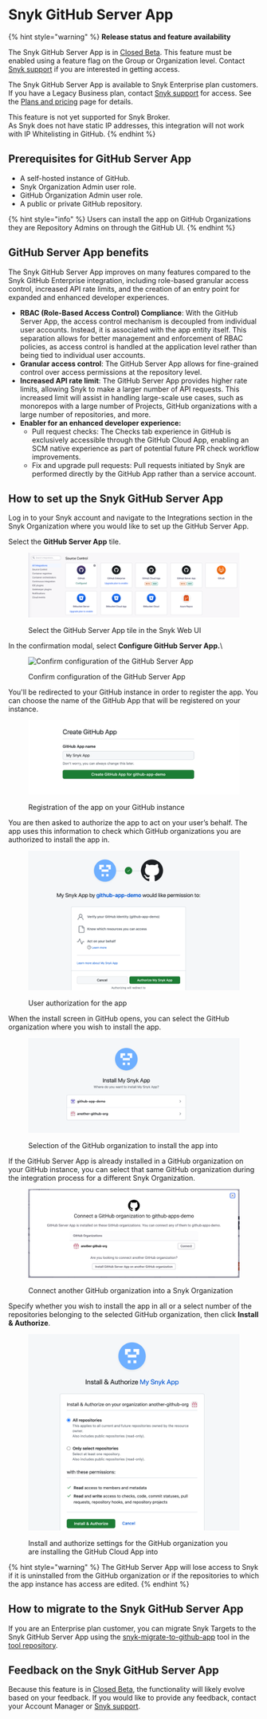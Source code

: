 # Snyk GitHub Server App

{% hint style="warning" %}
**Release status and feature availability**

The Snyk GitHub Server App is in [Closed Beta](../../getting-started/snyk-release-process.md). This feature must be enabled using a feature flag on the Group or Organization level. Contact [Snyk support](https://support.snyk.io/hc/en-us/requests/new) if you are interested in getting access.

The Snyk GitHub Server App is available to Snyk Enterprise plan customers. If you have a Legacy Business plan, contact [Snyk support](https://support.snyk.io/hc/en-us) for access. See the [Plans and pricing](https://snyk.io/plans/) page for details.

This feature is not yet supported for Snyk Broker.\
As Snyk does not have static IP addresses, this integration will not work with IP Whitelisting in GitHub.
{% endhint %}

## Prerequisites for GitHub Server App

* A self-hosted instance of GitHub.
* Snyk Organization Admin user role.
* GitHub Organization Admin user role.
* A public or private GitHub repository.

{% hint style="info" %}
Users can install the app on GitHub Organizations they are Repository Admins on through the GitHub UI.
{% endhint %}

## GitHub Server App benefits

The Snyk GitHub Server App improves on many features compared to the Snyk GitHub Enterprise integration, including role-based granular access control, increased API rate limits, and the creation of an entry point for expanded and enhanced developer experiences.

* **RBAC (Role-Based Access Control) Compliance**: With the GitHub Server App, the access control mechanism is decoupled from individual user accounts. Instead, it is associated with the app entity itself. This separation allows for better management and enforcement of RBAC policies, as access control is handled at the application level rather than being tied to individual user accounts.
* **Granular access control**: The GitHub Server App allows for fine-grained control over access permissions at the repository level.
* **Increased API rate limit**: The GitHub Server App provides higher rate limits, allowing Snyk to make a larger number of API requests. This increased limit will assist in handling large-scale use cases, such as monorepos with a large number of Projects, GitHub organizations with a large number of repositories, and more.
* **Enabler for an enhanced developer experience:**
  * Pull request checks: The Checks tab experience in GitHub is exclusively accessible through the GitHub Cloud App, enabling an SCM native experience as part of potential future PR check workflow improvements.
  * Fix and upgrade pull requests: Pull requests initiated by Snyk are performed directly by the GitHub App rather than a service account.

## How to set up the Snyk GitHub Server App

Log in to your Snyk account and navigate to the Integrations section in the Snyk Organization where you would like to set up the GitHub Server App.

Select the **GitHub Server App** tile.

<figure><img src="../../.gitbook/assets/Screenshot 2024-06-05 at 11.12.40.png" alt="Select the GitHub Server App tile in the Snyk Web UI"><figcaption><p>Select the GitHub Server App tile in the Snyk Web UI</p></figcaption></figure>

In the confirmation modal, select **Configure GitHub Server App.**\\

<figure><img src="https://lh7-us.googleusercontent.com/docsz/AD_4nXceIkKngJie6IJ9QAdoTbHkJoNOFuJtzItSyvgawGixNoqJf_ITi4lgzM6UCO5DVLuN83-Ry7z9iagPUDzsplCt5MyZzREvrVYox0OoCep2me8gy4w4C4NUT_hv-HiDJSacXdxWpKqqXCghIo78WRydL0t5?key=zABDbDwEFVygIY1cldcfgQ" alt="Confirm configuration of the GitHub Server App" width="375"><figcaption><p>Confirm configuration of the GitHub Server App</p></figcaption></figure>

You'll be redirected to your GitHub instance in order to register the app. You can choose the name of the GitHub App that will be registered on your instance.

<figure><img src="../../.gitbook/assets/Screenshot 2024-06-19 at 10.02.55.png" alt="Registration of the app on your GitHub instance"><figcaption><p>Registration of the app on your GitHub instance</p></figcaption></figure>

You are then asked to authorize the app to act on your user’s behalf. The app uses this information to check which GitHub organizations you are authorized to install the app in.

<figure><img src="../../.gitbook/assets/Screenshot 2024-06-19 at 10.03.17 (1).png" alt="User authorization for the app" width="563"><figcaption><p>User authorization for the app</p></figcaption></figure>

When the install screen in GitHub opens, you can select the GitHub organization where you wish to install the app.

<figure><img src="../../.gitbook/assets/Screenshot 2024-06-19 at 10.03.39.png" alt="Selection of the GitHub organization to install the app into"><figcaption><p>Selection of the GitHub organization to install the app into</p></figcaption></figure>

If the GitHub Server App is already installed in a GitHub organization on your GitHub instance, you can select that same GitHub organization during the integration process for a different Snyk Organization.

<figure><img src="../../.gitbook/assets/Screenshot 2024-06-19 at 10.05.05.png" alt="Connect another GitHub organization into a Snyk Organization"><figcaption><p>Connect another GitHub organization into a Snyk Organization</p></figcaption></figure>

Specify whether you wish to install the app in all or a select number of the repositories belonging to the selected GitHub organization, then click **Install & Authorize**.

<figure><img src="../../.gitbook/assets/Screenshot 2024-06-19 at 10.04.09.png" alt="Install and authorize settings for the GitHub organization you are installing the GitHub Cloud App into" width="563"><figcaption><p>Install and authorize settings for the GitHub organization you are installing the GitHub Cloud App into</p></figcaption></figure>

{% hint style="warning" %}
The GitHub Server App will lose access to Snyk if it is uninstalled from the GitHub organization or if the repositories to which the app instance has access are edited.
{% endhint %}

## How to migrate to the Snyk GitHub Server App

If you are an Enterprise plan customer, you can migrate Snyk Targets to the Snyk GitHub Server App using the [snyk-migrate-to-github-app](https://github.com/snyk-labs/snyk-migrate-to-github-app) tool in the [tool repository](https://github.com/snyk-labs/snyk-migrate-to-github-app).

## Feedback on the Snyk GitHub Server App

Because this feature is in [Closed Beta](../../getting-started/snyk-release-process.md), the functionality will likely evolve based on your feedback. If you would like to provide any feedback, contact your Account Manager or [Snyk support](https://support.snyk.io/hc/en-us/requests/new).
